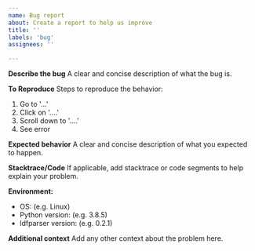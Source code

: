 ```yaml
---
name: Bug report
about: Create a report to help us improve
title: ''
labels: 'bug'
assignees: ''

---
```


**Describe the bug**
A clear and concise description of what the bug is.

**To Reproduce**
Steps to reproduce the behavior:

1. Go to '...'
2. Click on '....'
3. Scroll down to '....'
4. See error

**Expected behavior**
A clear and concise description of what you expected to happen.

**Stacktrace/Code**
If applicable, add stacktrace or code segments to help explain your problem.

**Environment:**

+ OS: (e.g. Linux)
+ Python version: (e.g. 3.8.5)
+ ldfparser version: (e.g. 0.2.1)

**Additional context**
Add any other context about the problem here.
